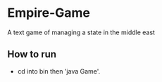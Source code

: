 # Empire-Game
 A text game of managing a state in the middle east

## How to run
- cd into bin then 'java Game'.

